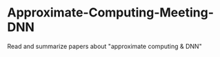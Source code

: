 # Approximate-Computing-Meeting-DNN
Read and summarize papers about "approximate computing &amp; DNN"
